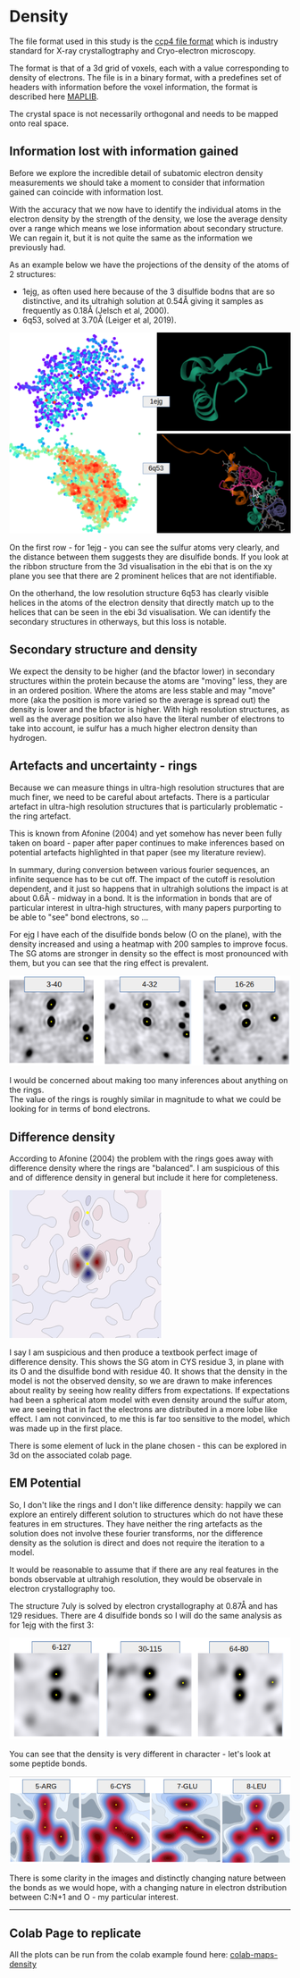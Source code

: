 # Density
The file format used in this study is the [ccp4 file format](https://en.wikipedia.org/wiki/CCP4_(file_format)) 
which is industry standard for X-ray crystallogtraphy and Cryo-electron microscopy.

The format is that of a 3d grid of voxels, each with a value corresponding to 
density of electrons. The file is in a binary format, with a predefines set of headers 
with information before the voxel information, the format is described 
here [MAPLIB](https://www.ccp4.ac.uk/html/maplib.html#description).

The crystal space is not necessarily orthogonal and needs to be mapped onto real space.  

## Information lost with information gained
Before we explore the incredible detail of subatomic electron density measurements we should 
take a moment to consider that information gained can coincide with information lost.  

With the accuracy that we now have to identify the individual atoms in the 
electron density by the strength of the density, we lose the average density over a range 
which means we lose information about secondary structure. We can regain it, but it is not 
quite the same as the information we previously had.  

As an example below we have the projections of the density of the atoms of 2 structures:  
- 1ejg, as often used here because of the 3 disulfide bodns that are so distinctive, and its 
ultrahigh solution at 0.54Å giving it samples as frequently as 0.18Å (Jelsch et al, 2000).  
- 6q53, solved at 3.70Å (Leiger et al, 2019).  

![alt text](imgs/1ejg-6q53.png)  

On the first row - for 1ejg - you can see the sulfur atoms very clearly, and the distance 
between them suggests they are disulfide bonds. If you look at the ribbon structure from 
the 3d visualisation in the ebi that is on the xy plane you see that there are 2 
prominent helices that are not identifiable.  

On the otherhand, the low resolution structure 6q53 has clearly visible helices in the atoms 
of the electron density that directly match up to the helices that can be seen in the ebi 
3d visualisation. We can identify the secondary structures in otherways, but this loss is notable.  


## Secondary structure and density
We expect the density to be higher (and the bfactor lower) in secondary structures 
within the protein because the atoms are "moving" less, they are in an ordered position. 
Where the atoms are less stable and may "move" more (aka the position is more 
varied so the average is spread out) the density is lower and the bfactor is higher. 
With high resolution structures, as well as the average position we also have the 
literal number of electrons to take into account, ie sulfur has a much higher 
electron density than hydrogen. 

## Artefacts and uncertainty - rings
Because we can measure things in ultra-high resolution structures that are much finer, 
we need to be careful about artefacts. There is a particular artefact in ultra-high 
resolution structures that is particularly problematic - the ring artefact.  

This is known from Afonine (2004) and yet somehow has never been fully taken on board - 
paper after paper continues to make inferences based on potential artefacts highlighted 
in that paper (see my literature review).  

In summary, during conversion between various fourier sequences, an infinite sequence has 
to be cut off. The impact of the cutoff is resolution dependent, and it just so happens 
that in ultrahigh solutions the impact is at about 0.6Å - midway in a bond. It is the 
information in bonds that are of particular interest in ultra-high structures, with many 
papers purporting to be able to "see" bond electrons, so ...  

For ejg I have each of the disulfide bonds below (O on the plane), with the density 
increased and using a heatmap with 200 samples to improve focus. 
The SG atoms are stronger in density so the effect is most pronounced with them, 
but you can see that the ring effect is prevalent. 

![alt text](imgs/disulfide.png)

I would be concerned about making too many inferences about anything on the rings.  
The value of the rings is roughly similar in magnitude to what we could be looking 
for in terms of bond electrons.

## Difference density
According to Afonine (2004) the problem with the rings goes away with difference density 
where the rings are "balanced". I am suspicious of this and of difference density in general 
but include it here for completeness.  

![alt text](imgs/diff.png)

I say I am suspicious and then produce a textbook perfect image of difference density. 
This shows the SG atom in CYS residue 3, in plane with its O and the disulfide bond 
with residue 40.  It shows that the density in the model is not the observed density, 
so we are drawn to make inferences about reality by seeing how reality differs from 
expectations. If expectations had been a spherical atom model with even density around 
the sulfur atom, we are seeing that in fact the electrons are distributed in a more lobe 
like effect. I am not convinced, to me this is far too sensitive to the model, 
which was made up in the first place.  

There is some element of luck in the plane chosen - this can be explored in 3d on the associated colab page.  

## EM Potential
So, I don't like the rings and I don't like difference density: happily we can explore an 
entirely different solution to structures which do not have these features in em structures. 
They have neither the ring artefacts as the solution does not involve these fourier transforms, 
nor the difference density as the solution is direct and does not require the iteration to a model. 

It would be reasonable to assume that if there are any real features in the bonds 
observable at ultrahigh resolution, they would be observale in electron crystallography too.  

The structure 7uly is solved by electron crystallography at 0.87Å and has 129 residues. 
There are 4 disulfide bonds so I will do the same analysis as for 1ejg with the first 3:

![alt text](imgs/7uly-di.png)  

You can see that the density is very different in character - let's look at some peptide bonds.  

![alt text](imgs/7uly-pep.png)  

There is some clarity in the images and distinctly changing nature between the bonds as 
we would hope, with a changing nature in electron dstribution between C:N+1 and O - 
my particular interest.

---  

## Colab Page to replicate
All the plots can be run from the colab example found here: 
[colab-maps-density](https://github.com/rae-gh/colab-analyses/blob/main/Maps/Density.ipynb)
















